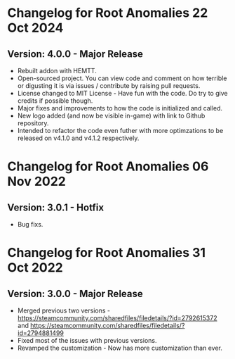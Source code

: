 # Changelog for Root Anomalies 22 Oct 2024
## Version: 4.0.0 - Major Release
- Rebuilt addon with HEMTT.
- Open-sourced project. You can view code and comment on how terrible or digusting it is via issues / contribute by raising pull requests.
- License changed to MIT License - Have fun with the code. Do try to give credits if possible though.
- Major fixes and improvements to how the code is initialized and called.
- New logo added (and now be visible in-game) with link to Github repository.
- Intended to refactor the code even futher with more optimzations to be released on v4.1.0 and v4.1.2 respectively.


# Changelog for Root Anomalies 06 Nov 2022
## Version: 3.0.1 - Hotfix
- Bug fixs.


# Changelog for Root Anomalies 31 Oct 2022
## Version: 3.0.0 - Major Release
- Merged previous two versions - https://steamcommunity.com/sharedfiles/filedetails/?id=2792615372 and https://steamcommunity.com/sharedfiles/filedetails/?id=2794881499
- Fixed most of the issues with previous versions.
- Revamped the customization - Now has more customization than ever.